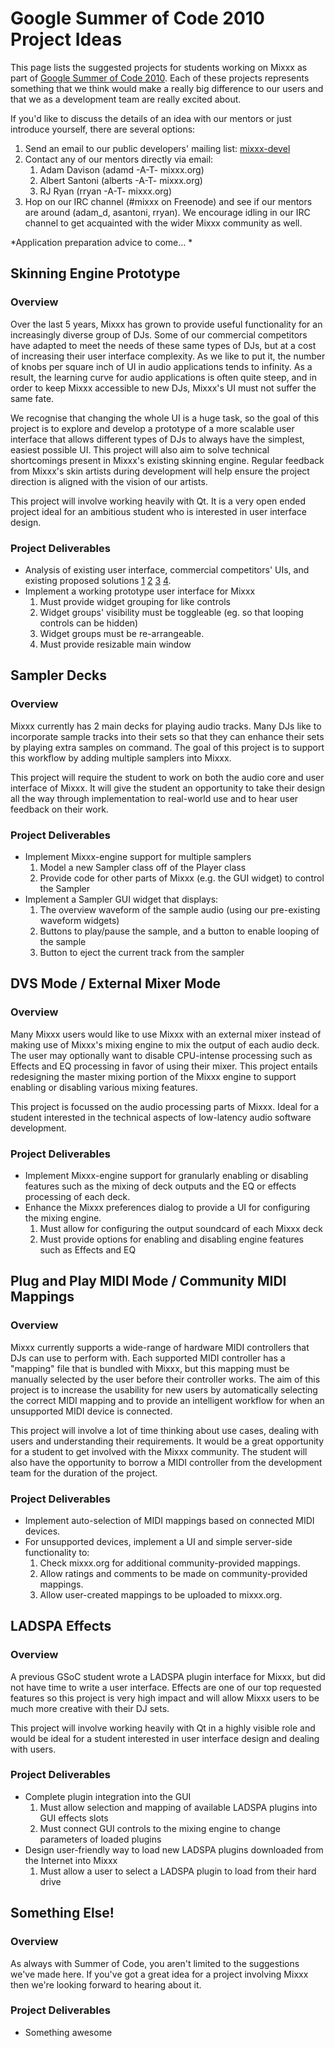 # Google Summer of Code 2010 Project Ideas

This page lists the suggested projects for students working on Mixxx as
part of [Google Summer of Code 2010](http://socghop.appspot.com/). Each
of these projects represents something that we think would make a really
big difference to our users and that we as a development team are really
excited about.

If you'd like to discuss the details of an idea with our mentors or just
introduce yourself, there are several options:

1.  Send an email to our public developers' mailing list:
    [mixxx-devel](http://lists.sourceforge.net/lists/listinfo/mixxx-devel)
2.  Contact any of our mentors directly via email: 
    1.  Adam Davison (adamd -A-T- mixxx.org)
    2.  Albert Santoni (alberts -A-T- mixxx.org)
    3.  RJ Ryan (rryan -A-T- mixxx.org)
3.  Hop on our IRC channel (\#mixxx on Freenode) and see if our mentors
    are around (adam\_d, asantoni, rryan). We encourage idling in our
    IRC channel to get acquainted with the wider Mixxx community as
    well.

*Application preparation advice to come... *

## Skinning Engine Prototype

### Overview

Over the last 5 years, Mixxx has grown to provide useful functionality
for an increasingly diverse group of DJs. Some of our commercial
competitors have adapted to meet the needs of these same types of DJs,
but at a cost of increasing their user interface complexity. As we like
to put it, the number of knobs per square inch of UI in audio
applications tends to infinity. As a result, the learning curve for
audio applications is often quite steep, and in order to keep Mixxx
accessible to new DJs, Mixxx's UI must not suffer the same fate.

We recognise that changing the whole UI is a huge task, so the goal of
this project is to explore and develop a prototype of a more scalable
user interface that allows different types of DJs to always have the
simplest, easiest possible UI. This project will also aim to solve
technical shortcomings present in Mixxx's existing skinning engine.
Regular feedback from Mixxx's skin artists during development will help
ensure the project direction is aligned with the vision of our artists.

This project will involve working heavily with Qt. It is a very open
ended project ideal for an ambitious student who is interested in user
interface design.

### Project Deliverables

  - Analysis of existing user interface, commercial competitors' UIs,
    and existing proposed solutions
    [1](http://mixxx.org/forums/viewtopic.php?f=1&t=729)
    [2](http://mixxx.org/wiki/doku.php/skinning_engine)
    [3](http://www.mail-archive.com/mixxx-devel@lists.sourceforge.net/msg02654.html)
    [4](http://article.gmane.org/gmane.comp.multimedia.mixxx.devel/2804).
  - Implement a working prototype user interface for Mixxx
    1.  Must provide widget grouping for like controls
    2.  Widget groups' visibility must be toggleable (eg. so that
        looping controls can be hidden)
    3.  Widget groups must be re-arrangeable.
    4.  Must provide resizable main window

## Sampler Decks

### Overview

Mixxx currently has 2 main decks for playing audio tracks. Many DJs like
to incorporate sample tracks into their sets so that they can enhance
their sets by playing extra samples on command. The goal of this project
is to support this workflow by adding multiple samplers into Mixxx.

This project will require the student to work on both the audio core and
user interface of Mixxx. It will give the student an opportunity to take
their design all the way through implementation to real-world use and to
hear user feedback on their work.

### Project Deliverables

  - Implement Mixxx-engine support for multiple samplers
    1.  Model a new Sampler class off of the Player class
    2.  Provide code for other parts of Mixxx (e.g. the GUI widget) to
        control the Sampler 
  - Implement a Sampler GUI widget that displays: 
    1.  The overview waveform of the sample audio (using our
        pre-existing waveform widgets)
    2.  Buttons to play/pause the sample, and a button to enable looping
        of the sample 
    3.  Button to eject the current track from the sampler

## DVS Mode / External Mixer Mode

### Overview

Many Mixxx users would like to use Mixxx with an external mixer instead
of making use of Mixxx's mixing engine to mix the output of each audio
deck. The user may optionally want to disable CPU-intense processing
such as Effects and EQ processing in favor of using their mixer. This
project entails redesigning the master mixing portion of the Mixxx
engine to support enabling or disabling various mixing features.

This project is focussed on the audio processing parts of Mixxx. Ideal
for a student interested in the technical aspects of low-latency audio
software development.

### Project Deliverables

  - Implement Mixxx-engine support for granularly enabling or disabling
    features such as the mixing of deck outputs and the EQ or effects
    processing of each deck.
  - Enhance the Mixxx preferences dialog to provide a UI for configuring
    the mixing engine. 
    1.  Must allow for configuring the output soundcard of each Mixxx
        deck
    2.  Must provide options for enabling and disabling engine features
        such as Effects and EQ

## Plug and Play MIDI Mode / Community MIDI Mappings

### Overview

Mixxx currently supports a wide-range of hardware MIDI controllers that
DJs can use to perform with. Each supported MIDI controller has a
"mapping" file that is bundled with Mixxx, but this mapping must be
manually selected by the user before their controller works. The aim of
this project is to increase the usability for new users by automatically
selecting the correct MIDI mapping and to provide an intelligent
workflow for when an unsupported MIDI device is connected.

This project will involve a lot of time thinking about use cases,
dealing with users and understanding their requirements. It would be a
great opportunity for a student to get involved with the Mixxx
community. The student will also have the opportunity to borrow a MIDI
controller from the development team for the duration of the project.

### Project Deliverables

  - Implement auto-selection of MIDI mappings based on connected MIDI
    devices.
  - For unsupported devices, implement a UI and simple server-side
    functionality to:
    1.  Check mixxx.org for additional community-provided mappings.
    2.  Allow ratings and comments to be made on community-provided
        mappings.
    3.  Allow user-created mappings to be uploaded to mixxx.org.

## LADSPA Effects

### Overview

A previous GSoC student wrote a LADSPA plugin interface for Mixxx, but
did not have time to write a user interface. Effects are one of our top
requested features so this project is very high impact and will allow
Mixxx users to be much more creative with their DJ sets.

This project will involve working heavily with Qt in a highly visible
role and would be ideal for a student interested in user interface
design and dealing with users.

### Project Deliverables

  - Complete plugin integration into the GUI
    1.  Must allow selection and mapping of available LADSPA plugins
        into GUI effects slots
    2.  Must connect GUI controls to the mixing engine to change
        parameters of loaded plugins
  - Design user-friendly way to load new LADSPA plugins downloaded from
    the Internet into Mixxx
    1.  Must allow a user to select a LADSPA plugin to load from their
        hard drive

## Something Else\!

### Overview

As always with Summer of Code, you aren't limited to the suggestions
we've made here. If you've got a great idea for a project involving
Mixxx then we're looking forward to hearing about it.

### Project Deliverables

  - Something awesome
